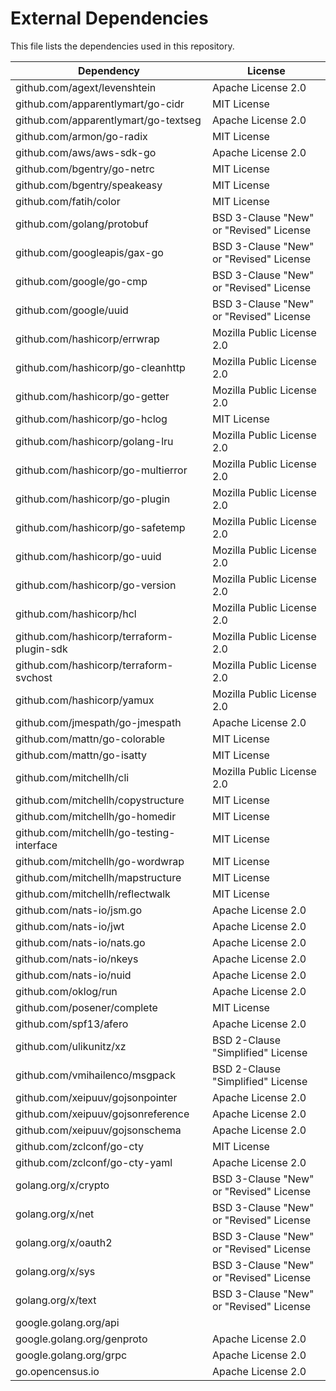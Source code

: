 # External Dependencies

This file lists the dependencies used in this repository.

| Dependency | License |
|-|-|
| github.com/agext/levenshtein | Apache License 2.0 |
| github.com/apparentlymart/go-cidr | MIT License |
| github.com/apparentlymart/go-textseg | Apache License 2.0 |
| github.com/armon/go-radix | MIT License |
| github.com/aws/aws-sdk-go | Apache License 2.0 |
| github.com/bgentry/go-netrc | MIT License |
| github.com/bgentry/speakeasy | MIT License |
| github.com/fatih/color | MIT License |
| github.com/golang/protobuf | BSD 3-Clause "New" or "Revised" License |
| github.com/googleapis/gax-go | BSD 3-Clause "New" or "Revised" License |
| github.com/google/go-cmp | BSD 3-Clause "New" or "Revised" License |
| github.com/google/uuid | BSD 3-Clause "New" or "Revised" License |
| github.com/hashicorp/errwrap | Mozilla Public License 2.0 |
| github.com/hashicorp/go-cleanhttp | Mozilla Public License 2.0 |
| github.com/hashicorp/go-getter | Mozilla Public License 2.0 |
| github.com/hashicorp/go-hclog | MIT License |
| github.com/hashicorp/golang-lru | Mozilla Public License 2.0 |
| github.com/hashicorp/go-multierror | Mozilla Public License 2.0 |
| github.com/hashicorp/go-plugin | Mozilla Public License 2.0 |
| github.com/hashicorp/go-safetemp | Mozilla Public License 2.0 |
| github.com/hashicorp/go-uuid | Mozilla Public License 2.0 |
| github.com/hashicorp/go-version | Mozilla Public License 2.0 |
| github.com/hashicorp/hcl | Mozilla Public License 2.0 |
| github.com/hashicorp/terraform-plugin-sdk | Mozilla Public License 2.0 |
| github.com/hashicorp/terraform-svchost | Mozilla Public License 2.0 |
| github.com/hashicorp/yamux | Mozilla Public License 2.0 |
| github.com/jmespath/go-jmespath | Apache License 2.0 |
| github.com/mattn/go-colorable | MIT License |
| github.com/mattn/go-isatty | MIT License |
| github.com/mitchellh/cli | Mozilla Public License 2.0 |
| github.com/mitchellh/copystructure | MIT License |
| github.com/mitchellh/go-homedir | MIT License |
| github.com/mitchellh/go-testing-interface | MIT License |
| github.com/mitchellh/go-wordwrap | MIT License |
| github.com/mitchellh/mapstructure | MIT License |
| github.com/mitchellh/reflectwalk | MIT License |
| github.com/nats-io/jsm.go | Apache License 2.0 |
| github.com/nats-io/jwt | Apache License 2.0 |
| github.com/nats-io/nats.go | Apache License 2.0 |
| github.com/nats-io/nkeys | Apache License 2.0 |
| github.com/nats-io/nuid | Apache License 2.0 |
| github.com/oklog/run | Apache License 2.0 |
| github.com/posener/complete | MIT License |
| github.com/spf13/afero | Apache License 2.0 |
| github.com/ulikunitz/xz | BSD 2-Clause "Simplified" License |
| github.com/vmihailenco/msgpack | BSD 2-Clause "Simplified" License |
| github.com/xeipuuv/gojsonpointer | Apache License 2.0 |
| github.com/xeipuuv/gojsonreference | Apache License 2.0 |
| github.com/xeipuuv/gojsonschema | Apache License 2.0 |
| github.com/zclconf/go-cty | MIT License |
| github.com/zclconf/go-cty-yaml | Apache License 2.0 |
| golang.org/x/crypto | BSD 3-Clause "New" or "Revised" License |
| golang.org/x/net | BSD 3-Clause "New" or "Revised" License |
| golang.org/x/oauth2 | BSD 3-Clause "New" or "Revised" License |
| golang.org/x/sys | BSD 3-Clause "New" or "Revised" License |
| golang.org/x/text | BSD 3-Clause "New" or "Revised" License |
| google.golang.org/api | <license not found or detected> |
| google.golang.org/genproto | Apache License 2.0 |
| google.golang.org/grpc | Apache License 2.0 |
| go.opencensus.io | Apache License 2.0 |
